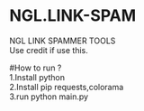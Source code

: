 # NGL.LINK-SPAM
NGL LINK SPAMMER TOOLS
<br>
Use credit if use this.

#How to run ?
<br>
1.Install python
<br>
2.Install pip requests,colorama
<br>
3.run python main.py


